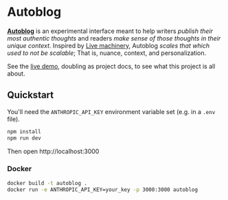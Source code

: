 # Autoblog

[**Autoblog**](https://autoblog.sofiavanhanen.fi/) is an experimental interface meant to help writers *publish their most authentic thoughts* and readers *make sense of those thoughts in their unique context*. Inspired by [Live machinery](https://www.lesswrong.com/posts/9KamjXbTaQpPnNsxp/live-machinery-interface-design-workshop-for-ai-safety-ea), Autoblog *scales that which used to not be scalable*; That is, nuance, context, and personalization.

See the [live demo](https://autoblog.sofiavanhanen.fi/), doubling as project docs, to see what this project is all about.

## Quickstart

You'll need the `ANTHROPIC_API_KEY` environment variable set (e.g. in a `.env` file).

```sh
npm install
npm run dev
```

Then open http://localhost:3000

### Docker

```sh
docker build -t autoblog .
docker run -e ANTHROPIC_API_KEY=your_key -p 3000:3000 autoblog
```